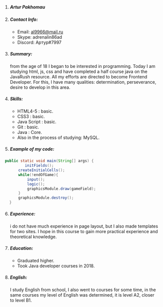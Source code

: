 1. ##### Artur Pakhomau
 2. ##### Contact Info:
    - Email: al9966@mail.ru
    - Skype: adrenalin86ad
    - Discord: Артур#7997
3. ##### Summary:
     from the age of 18 I began to be interested in programming. Today I am studying html, js, css and have completed a half course java on the JavaRush resource. All my efforts are directed to become Frontend Developer. For this, I have many qualities: determination, perseverance, desire to develop in this area.
4. ##### Skills:
   - HTML4-5 : basic.
   - CSS3 : basic.
   - Java Script : basic.
   - Git : basic.
   - Java : Core.
   - Also in the process of studying: MySQL.
5. ##### Example of my code:
 ```java 
  public static void main(String[] args) {
           initFields();
        createInitialCells();
        while(!endOfGame){
            input();
            logic();
            graphicsModule.draw(gameField);
        }
        graphicsModule.destroy();
    }
```
6. ##### Experience:
     i do not have much experience in page layout, but I also made templates for two sites. I hope in this course to gain more practical experience and theoretical knowledge.
7. ##### Education:
   - Graduated higher.
   - Took Java developer courses in 2018.
8. ##### English:
   I study English from school, I also went to courses for some time, in the same courses my level of English was determined, it is level A2, closer to level B1.